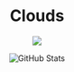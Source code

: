 <h1 align="center">Clouds</h1>

<p align="center">
  <img src="https://spotify-github-profile.kittinanx.com/api/view.svg?uid=31ikvuclqcm7nw643zbgu4dgx5mq&cover_image=true&theme=novatorem&show_offline=true&background_color=333333&interchange=true&bar_color=41c9d2&bar_color_cover=true"/>
</p>

<p align="center">
  <img src="https://github-readme-stats.vercel.app/api?username=Jesichiko&show_icons=true&theme=radical" alt="GitHub Stats"/>
</p>
